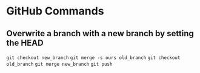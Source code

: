 # GitHub Commands

## Overwrite a branch with a new branch by setting the HEAD
`git checkout new_branch`
`git merge -s ours old_branch`
`git checkout old_branch`
`git merge new_branch`
`git push`

